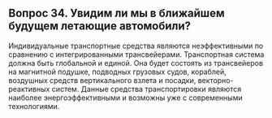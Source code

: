 ## Вопрос 34. Увидим ли мы в ближайшем будущем летающие автомобили?

Индивидуальные транспортные средства являются неэффективными по сравнению с интегрированными трансвейерами. Транспортная система должна быть глобальной и единой. Она будет состоять из трансвейеров на магнитной подушке, подводных грузовых судов, кораблей, воздушных средств вертикального взлета и посадки, векторно-реактивных систем. Данные средства транспортировки являются наиболее энергоэффективными и возможны уже с современными технологиями.